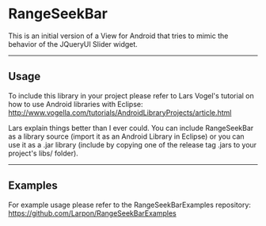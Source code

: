 # RangeSeekBar

This is an initial version of a View for Android that tries to mimic the behavior of the JQueryUI Slider widget.

---
## Usage
To include this library in your project please refer to Lars Vogel's tutorial on how to use Android libraries with Eclipse:
http://www.vogella.com/tutorials/AndroidLibraryProjects/article.html

Lars explain things better than I ever could. You can include RangeSeekBar as a library source (import it as an Android Library in Eclipse) or you can use it as a .jar library (include by copying one of the release tag .jars to your project's libs/ folder).

---
## Examples

For example usage please refer to the RangeSeekBarExamples repository:
https://github.com/Larpon/RangeSeekBarExamples
